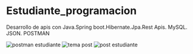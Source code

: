 # Estudiante_programacion
Desarrollo de apis con Java.Spring boot.Hibernate.Jpa.Rest Apis. MySQL. JSON. POSTMAN





![postman estudiante](https://github.com/cracka07/Estudiante_programacion/assets/39442992/d1224f28-7a15-4a7c-b539-5a1a5f1bae63)
![tema post](https://github.com/cracka07/Estudiante_programacion/assets/39442992/119fbb5b-0bdc-4a6d-9b1f-da9aa4c02139)
![post estudiante](https://github.com/cracka07/Estudiante_programacion/assets/39442992/1491e731-8328-464b-992c-2cf3d40e922e)
